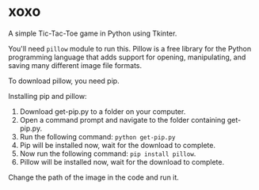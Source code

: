 # xoxo
A simple Tic-Tac-Toe game in Python using Tkinter.

You'll need ``pillow`` module to run this. Pillow is a free library for the Python programming language that adds support for opening, manipulating, and saving many different image file formats.

To download pillow, you need pip.

Installing pip and pillow:
1. Download get-pip.py to a folder on your computer.
2. Open a command prompt and navigate to the folder containing get-pip.py.
3. Run the following command: ``python get-pip.py``
4. Pip will be installed now, wait for the download to complete.
5. Now run the following command:  ``pip install pillow``.
6. Pillow will be installed now, wait for the download to complete.

Change the path of the image in the code and run it.

